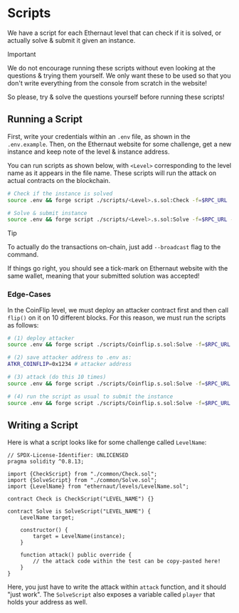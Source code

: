# Scripts

We have a script for each Ethernaut level that can check if it is solved, or actually solve & submit it given an instance.

> [!IMPORTANT]
>
> We do not encourage running these scripts without even looking at the questions & trying them yourself. We only want these to be used so that you don't write everything from the console from scratch in the website!
>
> So please, try & solve the questions yourself before running these scripts!

## Running a Script

First, write your credentials within an `.env` file, as shown in the `.env.example`. Then, on the Ethernaut website for some challenge, get a new instance and keep note of the level & instance address.

You can run scripts as shown below, with `<Level>` corresponding to the level name as it appears in the file name. These scripts will run the attack on actual contracts on the blockchain.

```sh
# Check if the instance is solved
source .env && forge script ./scripts/<Level>.s.sol:Check -f=$RPC_URL

# Solve & submit instance
source .env && forge script ./scripts/<Level>.s.sol:Solve -f=$RPC_URL --private-key=$PRIVATE_KEY
```

> [!TIP]
>
> To actually do the transactions on-chain, just add `--broadcast` flag to the command.
>
> If things go right, you should see a tick-mark on Ethernaut website with the same wallet, meaning that your submitted solution was accepted!

### Edge-Cases

In the CoinFlip level, we must deploy an attacker contract first and then call `flip()` on it on 10 different blocks. For this reason, we must run the scripts as follows:

```sh
# (1) deploy attacker
source .env && forge script ./scripts/Coinflip.s.sol:Solve -f=$RPC_URL --private-key=$PRIVATE_KEY -s="deploy()" --broadcast

# (2) save attacker address to .env as:
ATKR_COINFLIP=0x1234 # attacker address

# (3) attack (do this 10 times)
source .env && forge script ./scripts/Coinflip.s.sol:Solve -f=$RPC_URL --private-key=$PRIVATE_KEY -s="flip()" --broadcast

# (4) run the script as usual to submit the instance
source .env && forge script ./scripts/Coinflip.s.sol:Solve -f=$RPC_URL --private-key=$PRIVATE_KEY --broadcast
```

## Writing a Script

Here is what a script looks like for some challenge called `LevelName`:

```solidity
// SPDX-License-Identifier: UNLICENSED
pragma solidity ^0.8.13;

import {CheckScript} from "./common/Check.sol";
import {SolveScript} from "./common/Solve.sol";
import {LevelName} from "ethernaut/levels/LevelName.sol";

contract Check is CheckScript("LEVEL_NAME") {}

contract Solve is SolveScript("LEVEL_NAME") {
    LevelName target;

    constructor() {
        target = LevelName(instance);
    }

    function attack() public override {
        // the attack code within the test can be copy-pasted here!
    }
}
```

Here, you just have to write the attack within `attack` function, and it should "just work". The `SolveScript` also exposes a variable called `player` that holds your address as well.
